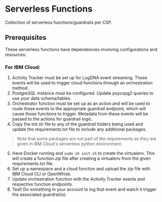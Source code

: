 # Serverless Functions
Collection of serverless functions/guardrails per CSP.

## Prerequisites
These serverless functions have dependencies involving configurations and resources:

### For IBM Cloud:
1. Activity Tracker must be set up for LogDNA event streaming. These events will be used to trigger cloud functions through an orchestration method.
2. PostgreSQL instance must be configured. Update psycopg2 queries to use your data schema/tables.
3. Orchestrator function must be set up as an action and will be used to route these events to the appropriate guardrail endpoint, which will cause those functions to trigger. Metadata from these events will be passed to the actions for guardrail logic.
4. Copy the init.sh file to any of the guardrail folders being used and update the requirements.txt file to include any additional packages.
> Note that some packages are not part of the requirements as they are given in IBM Cloud's serverless python environment.
5. Have Docker running and `sudo sh init.sh` to create the virtualenv. This will create a function.zip file after creating a virtualenv from the given requirements.txt file.
6. Set up a namespace and a cloud function and upload the zip file with IBM Cloud CLI or OpenWhisk.
7. Update orchestration function with the Activity Tracker events and respective function endpoints.
8. Test! Do something in your account to log that event and watch it trigger the associated guardrail(s).